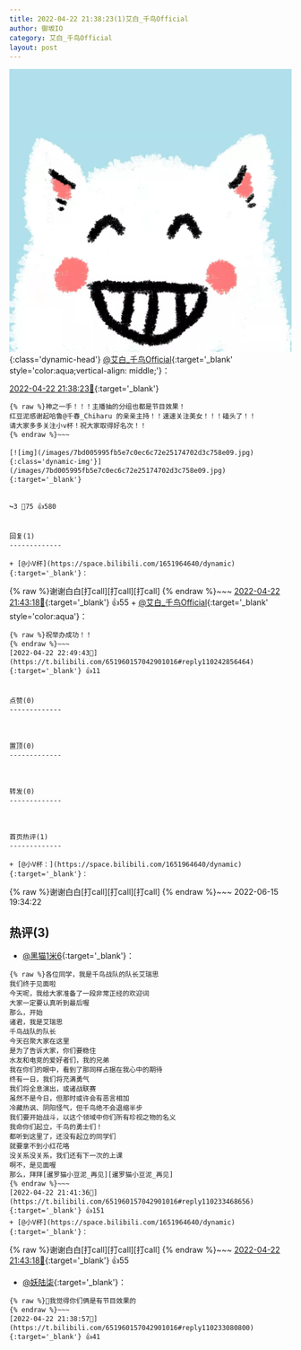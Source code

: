 ```yaml
---
title: 2022-04-22 21:38:23(1)艾白_千鸟Official
author: 御坂IO
category: 艾白_千鸟Official
layout: post
---
```


![img](/images/9ae8b9445fd0665cc014d9080156a45271be73c6.jpg){:class='dynamic-head'}
[@艾白_千鸟Official](https://space.bilibili.com/334537711/dynamic){:target='_blank' style='color:aqua;vertical-align: middle;'}：

[2022-04-22 21:38:23🔗](https://t.bilibili.com/651960157042901016){:target='_blank'}

~~~
{% raw %}神之一手！！！主播抽的分组也都是节目效果！
红豆泥感谢起哈鲁@千春_Chiharu 的亲亲主持！！速速关注美女！！！磕头了！！
请大家多多关注小v杯！祝大家取得好名次！！
{% endraw %}~~~

[![img](/images/7bd005995fb5e7c0ec6c72e25174702d3c758e09.jpg){:class='dynamic-img'}](/images/7bd005995fb5e7c0ec6c72e25174702d3c758e09.jpg){:target='_blank'}


↪️3 💬75 👍580


回复(1)
-------------

+ [@小V杯](https://space.bilibili.com/1651964640/dynamic){:target='_blank'}：
~~~
{% raw %}谢谢白白[打call][打call][打call]
{% endraw %}~~~
[2022-04-22 21:43:18🔗](https://t.bilibili.com/651960157042901016#reply110233776656){:target='_blank'} 👍55
    + [@艾白_千鸟Official](https://space.bilibili.com/334537711/dynamic){:target='_blank' style='color:aqua'}：
~~~
{% raw %}祝举办成功！！
{% endraw %}~~~
[2022-04-22 22:49:43🔗](https://t.bilibili.com/651960157042901016#reply110242856464){:target='_blank'} 👍11


点赞(0)
-------------



置顶(0)
-------------



转发(0)
-------------



首页热评(1)
-------------

+ [@小V杯：](https://space.bilibili.com/1651964640/dynamic){:target='_blank'}：
~~~
{% raw %}谢谢白白[打call][打call][打call]
{% endraw %}~~~
2022-06-15 19:34:22


热评(3)
-------------

+ [@黑猫1米6](https://space.bilibili.com/5457051/dynamic){:target='_blank'}：
~~~
{% raw %}各位同学，我是千鸟战队的队长艾瑞思
我们终于见面啦
今天呢，我给大家准备了一段非常正经的欢迎词
大家一定要认真听到最后喔
那么，开始
诸君，我是艾瑞思
千鸟战队的队长
今天召聚大家在这里
是为了告诉大家，你们要稳住
水友和电竞的爱好者们，我的兄弟
我在你们的眼中，看到了那同样占据在我心中的期待
终有一日，我们将充满勇气
我们将全息演出，或诸战联赛
虽然不是今日，但那时或许会有恶言相加
冷藏热讽、阴阳怪气，但千鸟绝不会退缩半步
我们要开始战斗，以这个领域中你们所有珍视之物的名义
我命你们起立，千鸟的勇士们！
都听到这里了，还没有起立的同学们
就要拿不到小红花咯
没关系没关系，我们还有下一次的上课
啊不，是见面喔
那么，拜拜[暹罗猫小豆泥_再见][暹罗猫小豆泥_再见]
{% endraw %}~~~
[2022-04-22 21:41:36🔗](https://t.bilibili.com/651960157042901016#reply110233468656){:target='_blank'} 👍151
+ [@小V杯](https://space.bilibili.com/1651964640/dynamic){:target='_blank'}：
~~~
{% raw %}谢谢白白[打call][打call][打call]
{% endraw %}~~~
[2022-04-22 21:43:18🔗](https://t.bilibili.com/651960157042901016#reply110233776656){:target='_blank'} 👍55
+ [@妖陆柒](https://space.bilibili.com/34355909/dynamic){:target='_blank'}：
~~~
{% raw %}👀我觉得你们俩是有节目效果的
{% endraw %}~~~
[2022-04-22 21:38:57🔗](https://t.bilibili.com/651960157042901016#reply110233080800){:target='_blank'} 👍41


